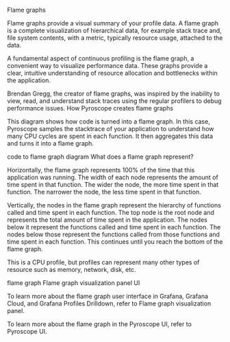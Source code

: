 Flame graphs

Flame graphs provide a visual summary of your profile data. A flame graph is a complete visualization of hierarchical data, for example stack trace and, file system contents, with a metric, typically resource usage, attached to the data.

A fundamental aspect of continuous profiling is the flame graph, a convenient way to visualize performance data. These graphs provide a clear, intuitive understanding of resource allocation and bottlenecks within the application.

Brendan Gregg, the creator of flame graphs, was inspired by the inability to view, read, and understand stack traces using the regular profilers to debug performance issues.
How Pyroscope creates flame graphs

This diagram shows how code is turned into a flame graph. In this case, Pyroscope samples the stacktrace of your application to understand how many CPU cycles are spent in each function. It then aggregates this data and turns it into a flame graph.

code to flame graph diagram
What does a flame graph represent?

Horizontally, the flame graph represents 100% of the time that this application was running. The width of each node represents the amount of time spent in that function. The wider the node, the more time spent in that function. The narrower the node, the less time spent in that function.

Vertically, the nodes in the flame graph represent the hierarchy of functions called and time spent in each function. The top node is the root node and represents the total amount of time spent in the application. The nodes below it represent the functions called and time spent in each function. The nodes below those represent the functions called from those functions and time spent in each function. This continues until you reach the bottom of the flame graph.

This is a CPU profile, but profiles can represent many other types of resource such as memory, network, disk, etc.

flame graph
Flame graph visualization panel UI

To learn more about the flame graph user interface in Grafana, Grafana Cloud, and Grafana Profiles Drilldown, refer to Flame graph visualization panel.

To learn more about the flame graph in the Pyroscope UI, refer to Pyroscope UI.
